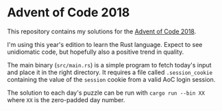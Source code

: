 Advent of Code 2018
===================

This repository contains my solutions for the
[Advent of Code 2018](https://adventofcode.com/2018).

I'm using this year's edition to learn the Rust language. Expect to see
unidiomatic code, but hopefully also a positive trend in quality.

The main binary (`src/main.rs`) is a simple program to fetch today's input and
place it in the right directory. It requires a file called `.session_cookie`
containing the value of the `session` cookie from a valid AoC login session.

The solution to each day's puzzle can be run with `cargo run --bin XX` where
`XX` is the zero-padded day number.
